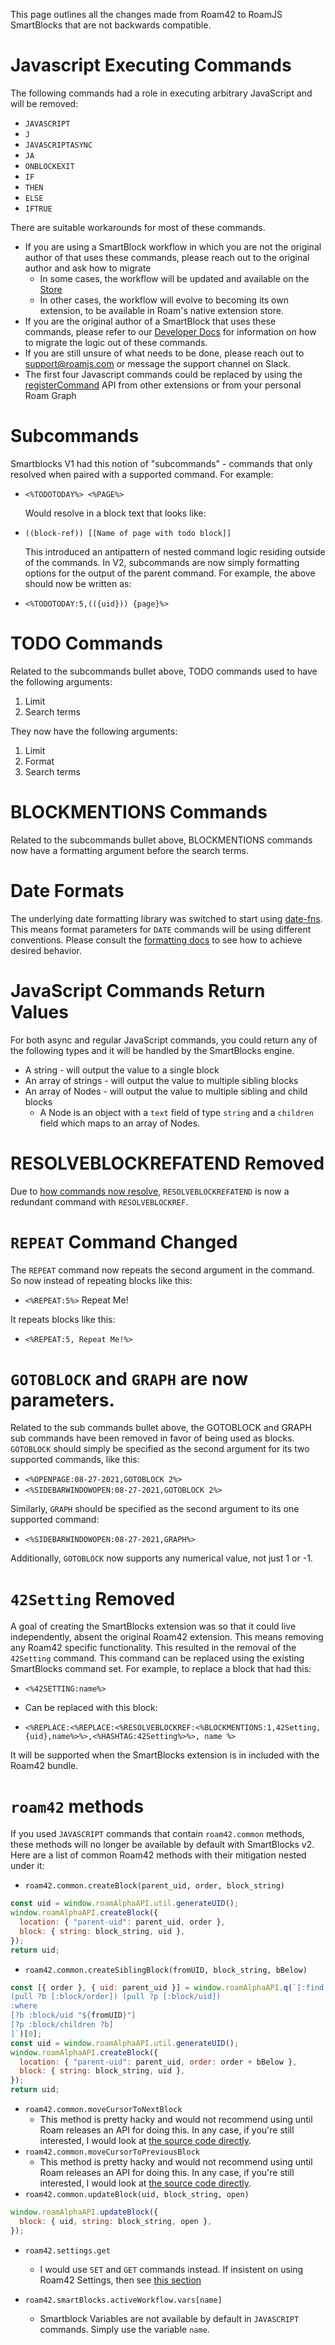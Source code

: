 This page outlines all the changes made from Roam42 to RoamJS SmartBlocks that are not backwards compatible.

# Javascript Executing Commands

The following commands had a role in executing arbitrary JavaScript and will be removed:

- `JAVASCRIPT`
- `J`
- `JAVASCRIPTASYNC`
- `JA`
- `ONBLOCKEXIT`
- `IF`
- `THEN`
- `ELSE`
- `IFTRUE`

There are suitable workarounds for most of these commands.

- If you are using a SmartBlock workflow in which you are not the original author of that uses these commands, please reach out to the original author and ask how to migrate
  - In some cases, the workflow will be updated and available on the [Store]([[smartblocks/smartblocks_store]])
  - In other cases, the workflow will evolve to becoming its own extension, to be available in Roam's native extension store.
- If you are the original author of a SmartBlock that uses these commands, please refer to our [Developer Docs](070-developer-docs) for information on how to migrate the logic out of these commands.
- If you are still unsure of what needs to be done, please reach out to support@roamjs.com or message the support channel on Slack.
- The first four Javascript commands could be replaced by using the [registerCommand](070-developer-docs#registercommand) API from other extensions or from your personal Roam Graph

# Subcommands

Smartblocks V1 had this notion of "subcommands" - commands that only resolved when paired with a supported command. For example:

- `<%TODOTODAY%> <%PAGE%>`

  Would resolve in a block text that looks like:

- `((block-ref)) [[Name of page with todo block]]`

  This introduced an antipattern of nested command logic residing outside of the commands. In V2, subcommands are now simply formatting options for the output of the parent command. For example, the above should now be written as:

- `<%TODOTODAY:5,(({uid})) {page}%>`

# TODO Commands

Related to the subcommands bullet above, TODO commands used to have the following arguments:

1. Limit
2. Search terms

They now have the following arguments:

1. Limit
2. Format
3. Search terms

# BLOCKMENTIONS Commands

Related to the subcommands bullet above, BLOCKMENTIONS commands now have a formatting argument before the search terms.

# Date Formats

The underlying date formatting library was switched to start using [date-fns](https://date-fns.org/). This means format parameters for `DATE` commands will be using different conventions. Please consult the [formatting docs](https://date-fns.org/v2.23.0/docs/format) to see how to achieve desired behavior.

# JavaScript Commands Return Values

For both async and regular JavaScript commands, you could return any of the following types and it will be handled by the SmartBlocks engine.

- A string - will output the value to a single block
- An array of strings - will output the value to multiple sibling blocks
- An array of Nodes - will output the value to multiple sibling and child blocks
  - A Node is an object with a `text` field of type `string` and a `children` field which maps to an array of Nodes.

# RESOLVEBLOCKREFATEND Removed

Due to [how commands now resolve](020-understanding-commands#command-resolution), `RESOLVEBLOCKREFATEND` is now a redundant command with `RESOLVEBLOCKREF`.

# `REPEAT` Command Changed

The `REPEAT` command now repeats the second argument in the command. So now instead of repeating blocks like this:

- `<%REPEAT:5%>` Repeat Me!

It repeats blocks like this:

- `<%REPEAT:5, Repeat Me!%>`

# `GOTOBLOCK` and `GRAPH` are now parameters.

Related to the sub commands bullet above, the GOTOBLOCK and GRAPH sub commands have been removed in favor of being used as blocks.
`GOTOBLOCK` should simply be specified as the second argument for its two supported commands, like this:

- `<%OPENPAGE:08-27-2021,GOTOBLOCK 2%>`
- `<%SIDEBARWINDOWOPEN:08-27-2021,GOTOBLOCK 2%>`

Similarly, `GRAPH` should be specified as the second argument to its one supported command:

- `<%SIDEBARWINDOWOPEN:08-27-2021,GRAPH%>`

Additionally, `GOTOBLOCK` now supports any numerical value, not just 1 or -1.

# `42Setting` Removed

A goal of creating the SmartBlocks extension was so that it could live independently, absent the original Roam42 extension. This means removing any Roam42 specific functionality. This resulted in the removal of the `42Setting` command.
This command can be replaced using the existing SmartBlocks command set. For example, to replace a block that had this:

- `<%42SETTING:name%>`
- Can be replaced with this block:

- `<%REPLACE:<%REPLACE:<%RESOLVEBLOCKREF:<%BLOCKMENTIONS:1,42Setting,{uid},name%>%>,<%HASHTAG:42Setting%>%>, name %>`

It will be supported when the SmartBlocks extension is in included with the Roam42 bundle.

# `roam42` methods

If you used `JAVASCRIPT` commands that contain `roam42.common` methods, these methods will no longer be available by default with SmartBlocks v2. Here are a list of common Roam42 methods with their mitigation nested under it:

- `roam42.common.createBlock(parent_uid, order, block_string)`

```javascript
const uid = window.roamAlphaAPI.util.generateUID();
window.roamAlphaAPI.createBlock({
  location: { "parent-uid": parent_uid, order },
  block: { string: block_string, uid },
});
return uid;
```

- `roam42.common.createSiblingBlock(fromUID, block_string, bBelow)`

```javascript
const [{ order }, { uid: parent_uid }] = window.roamAlphaAPI.q(`[:find 
(pull ?b [:block/order]) (pull ?p [:block/uid])
:where 
[?b :block/uid "${fromUID}"]
[?p :block/children ?b]
]`)[0];
const uid = window.roamAlphaAPI.util.generateUID();
window.roamAlphaAPI.createBlock({
  location: { "parent-uid": parent_uid, order: order + bBelow },
  block: { string: block_string, uid },
});
return uid;
```

- `roam42.common.moveCursorToNextBlock`
  - This method is pretty hacky and would not recommend using until Roam releases an API for doing this. In any case, if you're still interested, I would look at [the source code directly](https://github.com/RoamJS/workbench/blob/cd67ed575146dde8695f5eb33974ce0020abf069/legacy/common/commonFunctions.js#L317-L330).
- `roam42.common.moveCursorToPreviousBlock`
  - This method is pretty hacky and would not recommend using until Roam releases an API for doing this. In any case, if you're still interested, I would look at [the source code directly](https://github.com/RoamJS/workbench/blob/cd67ed575146dde8695f5eb33974ce0020abf069/legacy/common/commonFunctions.js#L332-L344).
- `roam42.common.updateBlock(uid, block_string, open)`

```javascript
window.roamAlphaAPI.updateBlock({
  block: { uid, string: block_string, open },
});
```

- `roam42.settings.get`

  - I would use `SET` and `GET` commands instead. If insistent on using Roam42 Settings, then see [this section](#42setting-removed)

- `roam42.smartBlocks.activeWorkflow.vars[name]`
  - Smartblock Variables are not available by default in `JAVASCRIPT` commands. Simply use the variable `name`.
